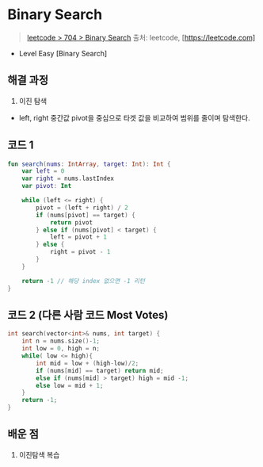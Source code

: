 # Binary Search

> [leetcode > 704 > Binary Search](https://leetcode.com/problems/binary-search)
> 출처: leetcode, [https://leetcode.com]

- Level Easy [Binary Search]

## 해결 과정

1. 이진 탐색 
 - left, right 중간값 pivot을 중심으로 타겟 값을 비교하여 범위를 줄이며 탐색한다.


## 코드 1

```kotlin
fun search(nums: IntArray, target: Int): Int {
    var left = 0
    var right = nums.lastIndex
    var pivot: Int

    while (left <= right) {
        pivot = (left + right) / 2
        if (nums[pivot] == target) {
            return pivot
        } else if (nums[pivot] < target) {
            left = pivot + 1
        } else {
            right = pivot - 1
        }
    }

    return -1 // 해당 index 없으면 -1 리턴
}
```

## 코드 2 (다른 사람 코드 Most Votes)

```c++
int search(vector<int>& nums, int target) {
    int n = nums.size()-1;
    int low = 0, high = n;
    while( low <= high){
        int mid = low + (high-low)/2;
        if (nums[mid] == target) return mid;
        else if (nums[mid] > target) high = mid -1;
        else low = mid + 1;
    }
    return -1;
}
```

## 배운 점
1. 이진탐색 복습 
